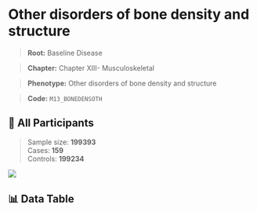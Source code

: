 # Other disorders of bone density and structure

> **Root:** Baseline Disease  

> **Chapter:** Chapter XIII- Musculoskeletal  

> **Phenotype:** Other disorders of bone density and structure  

> **Code:** `M13_BONEDENSOTH`

## 🧪 All Participants  
> Sample size: **199393**  
> Cases: **159**  
> Controls: **199234**
<img src="/Sensitive/Figures/ALL/Baseline/M13_BONEDENSOTH.png"/>

## 📊 Data Table
<CsvTableMRF src="/Sensitive/Data/ALL/Baseline/LG_M13_BONEDENSOTH.csv"/>

